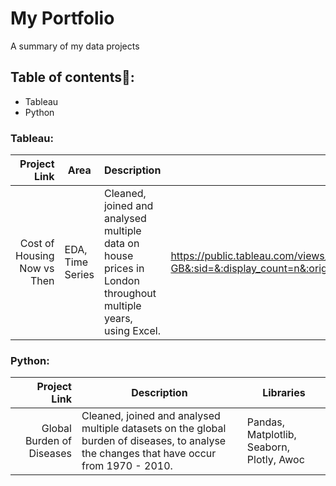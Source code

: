 # My Portfolio
A summary of my data projects
## Table of contents📖: 
- Tableau
- Python
### Tableau:
|      Project  Link                   |  Area  |  Description     |  Dashboard  Link    |
|-------------------------------------:|--------|------------------|---------------------|
|  Cost of Housing Now vs Then         |  EDA, Time Series  |  Cleaned, joined and analysed multiple data on house prices in London throughout multiple years, using Excel.  |   https://public.tableau.com/views/Wouldyouneedtotimetraveltobuyahouse/Aretheglorydaysforhousehuntingbehindus?:language=en-GB&:sid=&:display_count=n&:origin=viz_share_link  |
### Python:
|  Project  Link  |  Description   |  Libraries   |
|----------------:|----------------|--------------|
|  Global Burden of Diseases  | Cleaned, joined and analysed multiple datasets on the global burden of diseases, to analyse the changes that have occur from 1970 - 2010. |Pandas, Matplotlib, Seaborn, Plotly, Awoc|
